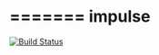=======
impulse
=======

[![Build Status](https://travis-ci.org/akurihara/impulse.svg?branch=master)](https://travis-ci.org/akurihara/impulse)
